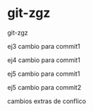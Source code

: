 # git-zgz
git-zgz

ej3 cambio para commit1

ej4 cambio para commit1

ej5 cambio para commit1

ej5 cambio para commit2

cambios extras de conflico
